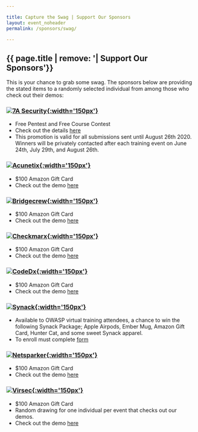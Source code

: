 ```yaml
---

title: Capture the Swag | Support Our Sponsors
layout: event_noheader
permalink: /sponsors/swag/

---
```


## {{ page.title | remove: '| Support Our Sponsors'}}

This is your chance to grab some swag.  The sponsors below are providing the stated items to a randomly selected individual from among those who check out their demos:

### [![7A Security](https://owasp.org/assets/images/corp-member-logo/7Asecurity.png){:width='150px'}](https://7asecurity.com/contest-owasp-summer-of-security)
* Free Pentest and Free Course Contest
* Check out the details [here](https://7asecurity.com/contest-owasp-summer-of-security)
* This promotion is valid for all submissions sent until August 26th 2020.  Winners will be privately contacted after each training event on June 24th, July 29th, and August 26th.	

### [![Acunetix](https://owasp.org/assets/images/corp-member-logo/acunetix.png){:width='150px'}](https://www.acunetix.com/?utm_source=tradeshow&utm_medium=event&utm_campaign=owaspvirtualappsec20)
* $100 Amazon Gift Card
* Check out the demo [here]( https://www.acunetix.com/web-vulnerability-scanner/us-demo/?utm_medium=events&utm_source=tradeshow&utm_campaign=2020-q2-a-events-tradeshow-owaspvirtualappsec3)

### [![Bridgecrew](https://owasp.org/assets/images/corp-member-logo/bridgecrew.png){:width='150px'}](https://bridgecrew.io/event/owasp-summer-of-security-raffle/)
* $100 Amazon Gift Card
* Check out the demo [here](https://bridgecrew.io/event/owasp-summer-of-security-raffle/)

### [![Checkmarx](https://owasp.org/assets/images/corp-member-logo/checkmarx.png){:width='150px'}](https://www.checkmarx.com/?utm_source=tradeshow&utm_medium=event&utm_campaign=owaspvirtualappsec20)
* $100 Amazon Gift Card
* Check out the demo [here](https://info.checkmarx.com/event-owasp-virtual-appsec-demo?utm_medium=event&utm_source=tradeshow&utm_campaign=2020-q2-a-events-tradeshow-owaspvirtualappsec2&utm_search_query=Demo)

### [![CodeDx](https://owasp.org/assets/images/corp-member-logo/code-dx.png){:width='150px'}](https://codedx.com/?utm_source=tradeshow&utm_medium=event&utm_campaign=owaspvirtualappsec20)
* $100 Amazon Gift Card
* Check out the demo [here](https://codedx.com/demo-request/)

### [![Synack](https://owasp.org/assets/images/corp-member-logo/Synack.png){:width='150px'}](http://www.synack.com/?utm_source=tradeshow&utm_medium=event&utm_campaign=owaspvirtualappsec20)
* Available to OWASP virtual training attendees, a chance to win the following Synack Package; Apple Airpods, Ember Mug, Amazon Gift Card, Hunter Cat, and some sweet Synack apparel.
* To enroll must complete [form](https://syn.ac/2YgcfxJ)

### [![Netsparker](https://owasp.org/assets/images/corp-member-logo/netsparker.png){:width='150px'}](https://www.netsparker.com/?utm_source=tradeshow&utm_medium=event&utm_campaign=owaspvirtualappsec20)
* $100 Amazon Gift Card
* Check out the demo [here](https://www.netsparker.com/get-demo/?ab=v3&utm_medium=events&utm_source=tradeshow&utm_campaign=2020-q2-n-events-tradeshow-owaspvirtualappsec3)

### [![Virsec](https://owasp.org/assets/images/corp-member-logo/virsec.png){:width='150px'}](https://virsec.com/virsec-in-action/)
* $100 Amazon Gift Card
* Random drawing for one individual per event that checks out our demos.
* Check out the demo [here](https://virsec.com/virsec-in-action/)

